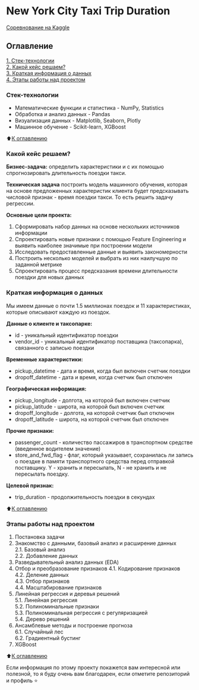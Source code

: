 # New York City Taxi Trip Duration

[Соревнование на Kaggle](https://www.kaggle.com/competitions/nyc-taxi-trip-duration/overview)

## Оглавление  
[1. Стек-технологии](https://github.com/belovengineer/new_york_city_taxi_trip_duration/README.md#Стек-технологии)  
[2. Какой кейс решаем?](https://github.com/belovengineer/new_york_city_taxi_trip_duration/README.md#Какой-кейс-решаем)  
[3. Краткая информация о данных](https://github.com/belovengineer/new_york_city_taxi_trip_duration/README.md#Краткая-информация-о-данных)  
[4. Этапы работы над проектом](https://github.com/belovengineer/new_york_city_taxi_trip_duration/README.md#Этапы-работы-над-проектом)  

### Стек-технологии    

* Математические функции и статистика - NumPy, Statistics   
* Обработка и анализ данных - Pandas  
* Визуализация данных - Matplotlib, Seaborn, Plotly  
* Машинное обучение - Scikit-learn, XGBoost

:arrow_up:[К оглавлению](https://github.com/belovengineer/new_york_city_taxi_trip_duration/README.md#Оглавление)


### Какой кейс решаем?  
  
**Бизнес-задача:** определить характеристики и с их помощью спрогнозировать длительность поездки такси.

**Техническая задача** построить модель машинного обучения, которая на основе предложенных характеристик клиента будет предсказывать числовой признак - время поездки такси. То есть решить задачу регрессии.

**Основные цели проекта:**
1. Сформировать набор данных на основе нескольких источников информации
2. Спроектировать новые признаки с помощью Feature Engineering и выявить наиболее значимые при построении модели
3. Исследовать предоставленные данные и выявить закономерности
4. Построить несколько моделей и выбрать из них наилучшую по заданной метрике
5. Спроектировать процесс предсказания времени длительности поездки для новых данных
  
### Краткая информация о данных
  
Мы имеем данные о почти 1.5 миллионах поездок и 11 характеристиках, которые описывают каждую из поездок. 

**Данные о клиенте и таксопарке:**
* id - уникальный идентификатор поездки
* vendor_id - уникальный идентификатор поставщика (таксопарка), связанного с записью поездки

**Временные характеристики:**
* pickup_datetime - дата и время, когда был включен счетчик поездки
* dropoff_datetime - дата и время, когда счетчик был отключен

**Географическая информация:**
* pickup_longitude -  долгота, на которой был включен счетчик
* pickup_latitude - широта, на которой был включен счетчик
* dropoff_longitude - долгота, на которой счетчик был отключен
* dropoff_latitude - широта, на которой счетчик был отключен

**Прочие признаки:**
* passenger_count - количество пассажиров в транспортном средстве (введенное водителем значение)
* store_and_fwd_flag - флаг, который указывает, сохранилась ли запись о поездке в памяти транспортного средства перед отправкой поставщику. Y - хранить и пересылать, N - не хранить и не пересылать поездку.

**Целевой признак:**
* trip_duration - продолжительность поездки в секундах


:arrow_up:[К оглавлению](https://github.com/belovengineer/new_york_city_taxi_trip_duration/README.md#Оглавление)


### Этапы работы над проектом  

1. Постановка задачи  
2. Знакомство с данными, базовый анализ и расширение данных  
    2.1. Базовый анализ  
    2.2. Добавление данных  
3. Разведывательный анализ данных (EDA)
4. Отбор и преобразование признаков
    4.1. Кодирование признаков  
    4.2. Деление данных  
    4.3. Отбор признаков  
    4.4. Масштабирование признаков  
5. Линейная регрессия и деревья решений  
    5.1. Линейная регрессия  
    5.2. Полиноминальные признаки  
    5.3. Полиноминальная регрессия с регуляризацией  
    5.4. Дерево решений  
6. Ансамблевые методы и построение прогноза  
    6.1. Случайный лес  
    6.2. Градиентный бустинг  
7. XGBoost

:arrow_up:[К оглавлению](https://github.com/belovengineer/new_york_city_taxi_trip_duration/README.md#Оглавление)

Если информация по этому проекту покажется вам интересной или полезной, то я буду очень вам благодарен, если отметите репозиторий и профиль ⭐️